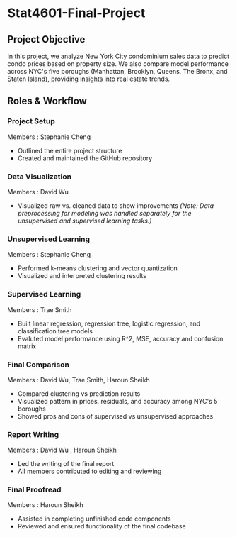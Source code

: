 # Stat4601-Final-Project

## Project Objective
In this project, we analyze New York City condominium sales data to predict condo prices based on property size. We also compare model performance across NYC's five boroughs (Manhattan, Brooklyn, Queens, The Bronx, and Staten Island), providing insights into real estate trends.

## Roles & Workflow 
### Project Setup
Members : Stephanie Cheng
- Outlined the entire project structure
- Created and maintained the GitHub repository

### Data Visualization
Members : David Wu
- Visualized raw vs. cleaned data to show improvements
_(Note: Data preprocessing for modeling was handled separately for the unsupervised and supervised learning tasks.)_

### Unsupervised Learning
Members : Stephanie Cheng
- Performed k-means clustering and vector quantization
- Visualized and interpreted clustering results

### Supervised Learning
Members : Trae Smith
- Built linear regression, regression tree, logistic regression, and classification tree models
- Evaluted model performance using R^2, MSE, accuracy and confusion matrix

### Final Comparison
Members : David Wu, Trae Smith, Haroun Sheikh
- Compared clustering vs prediction results
- Visualized pattern in prices, residuals, and accuracy among NYC's 5 boroughs
- Showed pros and cons of supervised vs unsupervised approaches

### Report Writing
Members : David Wu , Haroun Sheikh
- Led the writing of the final report
- All members contributed to editing and reviewing 

### Final Proofread
Members : Haroun Sheikh
- Assisted in completing unfinished code components
- Reviewed and ensured functionality of the final codebase
